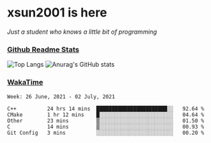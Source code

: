 # xsun2001 is here

*Just a student who knows a little bit of programming*

### [Github Readme Stats](https://github.com/anuraghazra/github-readme-stats)

![Top Langs](https://github-readme-stats.vercel.app/api/top-langs/?username=xsun2001&layout=compact&theme=radical) ![Anurag's GitHub stats](https://github-readme-stats.vercel.app/api?username=xsun2001&show_icons=true&theme=radical)

### [WakaTime](https://wakatime.com)

<!--START_SECTION:waka-->
```text
Week: 26 June, 2021 - 02 July, 2021

C++          24 hrs 14 mins  ███████████████████████░░   92.64 % 
CMake        1 hr 12 mins    █░░░░░░░░░░░░░░░░░░░░░░░░   04.64 % 
Other        23 mins         ▒░░░░░░░░░░░░░░░░░░░░░░░░   01.50 % 
C            14 mins         ▒░░░░░░░░░░░░░░░░░░░░░░░░   00.93 % 
Git Config   3 mins          ░░░░░░░░░░░░░░░░░░░░░░░░░   00.20 % 
```
<!--END_SECTION:waka-->
